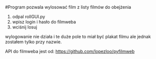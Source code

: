 #Program pozwala wylosować film z listy filmów do obejżenia

1. odpal rollGUI.py
2. wpisz login i hasło do filmweba
3. wciśnij losuj

wylogowanie nie działa i te duże pole to miał być plakat filmu ale jednak zostałem tylko przy nazwie.

API do filmweba jest od: https://github.com/lopezloo/pyfilmweb
